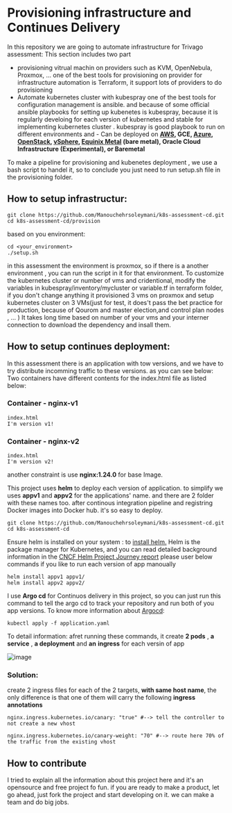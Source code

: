 # Provisioning infrastructure and Continues Delivery  
In this repository we are going to automate infrastructure for Trivago assessment:
This section includes two part 

 - provisioning vitrual machin on providers such as KVM, OpenNebula, Proxmox, ...
 one of the best tools for provisioning on provider for infrastructure automation is Terraform, it support lots of providers to do provisioning 
 - Automate kubernetes cluster with kubespray 
 one of the best tools for configuration management is ansible. and because of some official ansible playbooks for setting up kubenetes is kubespray, because it is regularly develoing for each version of kubernetes and stable for implementing kubernetes cluster .
 kubespray is good playbook to run on different environments and -   Can be deployed on  **[AWS](https://github.com/kubernetes-sigs/kubespray/blob/master/docs/aws.md), GCE,  [Azure](https://github.com/kubernetes-sigs/kubespray/blob/master/docs/azure.md),  [OpenStack](https://github.com/kubernetes-sigs/kubespray/blob/master/docs/openstack.md),  [vSphere](https://github.com/kubernetes-sigs/kubespray/blob/master/docs/vsphere.md),  [Equinix Metal](https://github.com/kubernetes-sigs/kubespray/blob/master/docs/equinix-metal.md)  (bare metal), Oracle Cloud Infrastructure (Experimental), or Baremetal**
 
 To make a pipeline for provisioning and kubenetes deployment , we use a bash script to handel it, so to conclude you just need to run setup.sh file in the provisioning folder.
 ## How to setup infrastructur:
 

    git clone https://github.com/Manouchehrsoleymani/k8s-assessment-cd.git
    cd k8s-assessment-cd/provision
  
based on you environment:

    cd <your_environment>
    ./setup.sh
in this assessment the environment is proxmox, so if there is a another environment , you can run the script in it for that environment.
To customize the kubernetes cluster or number of vms and cridentional, modify the variables in kubespray/inventory/mycluster or variable.tf in terraform folder, if you don't change anything it provisioned 3 vms on proxmox and setup kubernetes cluster on 3 VMs(just for test,  it does't pass the bet practice for production, because of Qourom and master election,and control plan nodes , ... ) 
It takes long time based on number of your vms and your interner connection to download the dependency and insall them.

## How to setup continues deployment:
In this assessment  there is an application with tow versions, and we have to try distribute incomming traffic to these versions.
as you can see below: 
Two containers have different contents for the index.html file as listed below:
### Container - nginx-v1

    index.html
    I'm version v1!

### Container - nginx-v2

    index.html
    I'm version v2!
another constraint is use **nginx:1.24.0** for base Image.

This project uses **helm** to deploy each version of application. to simplify we uses **appv1** and **appv2** for the applications' name. and there are 2 folder with these names too.
after continous integration pipeline and registring Docker images into Docker hub. it's so easy to deploy.

    git clone https://github.com/Manouchehrsoleymani/k8s-assessment-cd.git
    cd k8s-assessment-cd
Ensure helm is installed on your system :  to [install helm.](https://helm.sh/docs/intro/install/)
Helm is the package manager for Kubernetes, and you can read detailed background information in the [CNCF Helm Project Journey report](https://www.cncf.io/cncf-helm-project-journey/) 
please user below commands if you like to run each version of app manoually

    helm install appv1 appv1/
    helm install appv2 appv2/
I use **Argo cd** for Continuos delivery in this project, so you can just run this command to tell the argo cd to track your repository and run both of you app versions.
To know more information about [Argocd](https://argo-cd.readthedocs.io/en/stable/):

    kubectl apply -f application.yaml

To detail information:
afret running these commands, it create **2 pods** , **a service** , **a deployment** and **an** **ingress** for each versin of app 

![image](https://github.com/Manouchehrsoleymani/k8s-assessment-cd/assets/8476658/850b27ab-3491-4bb9-81ff-55e3d331e8b3)

### Solution:
create 2 ingress files for each of the 2 targets, **with same host name**, the only difference is that one of them will carry the following **ingress annotations**

  

    nginx.ingress.kubernetes.io/canary: "true" #--> tell the controller to not create a new vhost
    
    nginx.ingress.kubernetes.io/canary-weight: "70" #--> route here 70% of the traffic from the existing vhost 


## How to contribute
I tried to explain all the information about this project here and it's an opensource and  free project fo fun.
if you are ready to make a product, let go ahead, just fork the project and start developing on it.
we can make a team and do big jobs. 
